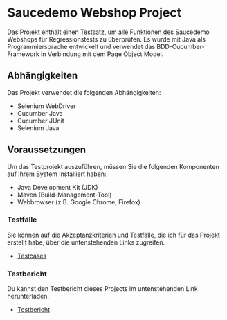 # Saucedemo Webshop Project

Das Projekt enthält einen Testsatz, um alle Funktionen des Saucedemo Webshops für Regressionstests zu überprüfen. Es wurde mit Java als Programmiersprache entwickelt und verwendet das BDD-Cucumber-Framework in Verbindung mit dem Page Object Model.

## Abhängigkeiten

Das Projekt verwendet die folgenden Abhängigkeiten:

- Selenium WebDriver
- Cucumber Java
- Cucumber JUnit
- Selenium Java

## Voraussetzungen

Um das Testprojekt auszuführen, müssen Sie die folgenden Komponenten auf Ihrem System installiert haben:

- Java Development Kit (JDK)
- Maven (Build-Management-Tool)
- Webbrowser (z.B. Google Chrome, Firefox)

### Testfälle
Sie können auf die Akzeptanzkriterien und Testfälle, die ich für das Projekt erstellt habe, über die untenstehenden Links zugreifen.

- [Testcases](https://docs.google.com/spreadsheets/d/1IsrAQwPCr_oAuA1SPXSPq8RxtTY_MBEGbBzjWzRz30s/edit?usp=sharing)

### Testbericht
Du kannst den Testbericht dieses Projects im untenstehenden Link herunterladen.

- [Testbericht](https://github.com/VictorySieg/Saucedemo/blob/master/cucumber-reports.html)

